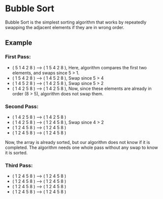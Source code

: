 # Bubble Sort
Bubble Sort is the simplest sorting algorithm that works by repeatedly swapping the adjacent elements if they are in wrong order.

## Example 

### First Pass:
- ( 5 1 4 2 8 ) –> ( 1 5 4 2 8 ), Here, algorithm compares the first two elements, and swaps since 5 > 1.
- ( 1 5 4 2 8 ) –>  ( 1 4 5 2 8 ), Swap since 5 > 4
- ( 1 4 5 2 8 ) –>  ( 1 4 2 5 8 ), Swap since 5 > 2
- ( 1 4 2 5 8 ) –> ( 1 4 2 5 8 ), Now, since these elements are already in order (8 > 5), algorithm does not swap them.

### Second Pass:
- ( 1 4 2 5 8 ) –> ( 1 4 2 5 8 )
- ( 1 4 2 5 8 ) –> ( 1 2 4 5 8 ), Swap since 4 > 2
- ( 1 2 4 5 8 ) –> ( 1 2 4 5 8 )
- ( 1 2 4 5 8 ) –>  ( 1 2 4 5 8 )

Now, the array is already sorted, but our algorithm does not know if it is completed. The algorithm needs one whole pass without any swap to know it is sorted.

### Third Pass:
- ( 1 2 4 5 8 ) –> ( 1 2 4 5 8 )
- ( 1 2 4 5 8 ) –> ( 1 2 4 5 8 )
- ( 1 2 4 5 8 ) –> ( 1 2 4 5 8 )
- ( 1 2 4 5 8 ) –> ( 1 2 4 5 8 )
